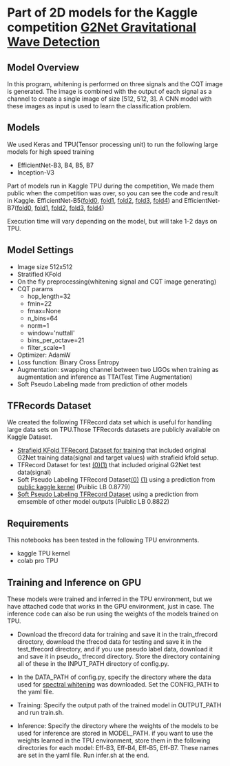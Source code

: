 # Part of 2D models for the Kaggle competition [G2Net Gravitational Wave Detection](https://www.kaggle.com/c/g2net-gravitational-wave-detection)

## Model Overview
In this program, whitening is performed on three signals and the CQT image is generated. The image is combined with the output of each signal as a channel to create a single image of size [512, 512, 3]. A CNN model with these images as input is used to learn the classification problem.

## Models
We used  Keras and TPU(Tensor processing unit) to run the following large models for high speed training
 - EfficientNet-B3, B4, B5, B7
 - Inception-V3 

Part of models run in Kaggle TPU during the competition, We made them public when the competition was over, so you can see the code and result in Kaggle. EfficientNet-B5([fold0](https://www.kaggle.com/yamsam/g2net-soft-pl-b5-fold0),  [fold1](https://www.kaggle.com/yamsam/g2net-soft-pl-b5-fold1), [fold2](https://www.kaggle.com/yamsam/g2net-soft-pl-b5-fold2), [fold3](https://www.kaggle.com/yamsam/g2net-soft-pl-b5-fold3), [fold4](https://www.kaggle.com/yamsam/g2net-soft-pl-b5-fold4)) and EfficientNet-B7([fold0](https://www.kaggle.com/yamsam/tpu-whiten-data-baseline-b7-fold0), [fold1](https://www.kaggle.com/yamsam/tpu-whiten-data-baseline-b7-fold1), [fold2](https://www.kaggle.com/yamsam/tpu-whiten-data-baseline-b7-fold2), [fold3](https://www.kaggle.com/yamsam/tpu-whiten-data-baseline-b7-fold3), [fold4](https://www.kaggle.com/yamsam/tpu-whiten-data-baseline-b7-fold4))

Execution time will vary depending on the model, but will take 1-2 days on TPU.

## Model Settings
  - Image size 512x512
  - Stratified KFold
  - On the fly preprocessing(whitening signal and CQT image generating)
  - CQT params
    - hop_length=32
    - fmin=22
    - fmax=None
    - n_bins=64
    - norm=1
    - window='nuttall'
    - bins_per_octave=21
    - filter_scale=1
  - Optimizer: AdamW
  - Loss function: Binary Cross Entropy
  - Augmentation: swapping channel between two LIGOs when training as augmentation and inference as TTA(Test Time Augmentation)
  - Soft Pseudo Labeling made from prediction of other models
  

## TFRecords Dataset
We created the following TFRecord data set which is useful for handling large data sets on TPU.Those TFRecords datasets are publicly available on Kaggle Dataset.

- [Strafieid KFold TFRecord Dataset for training](https://www.kaggle.com/vincentwang25/g2net-skf) that included original G2Net training data(signal and target values) with strafieid kfold setup.
- TFRecord Dataset for test [(0)](https://www.kaggle.com/hidehisaarai1213/g2net-waveform-tfrecords-test-0-4)[(1)](https://www.kaggle.com/hidehisaarai1213/g2net-waveform-tfrecords-test-5-9) that included original G2Net test data(signal)
- Soft Pseudo Labeling TFRecord Dataset[(0)](https://www.kaggle.com/yamsam/g2net-public-s-01) [(1)](https://www.kaggle.com/yamsam/g2net-public-s-02) using a prediction from [public kaggle kernel](https://www.kaggle.com/hijest/g2net-efficientnetb3-b7-ensemble) (Puiblic LB 0.8779)
- [Soft Pseudo Labeling TFRecord Dataset](https://www.kaggle.com/yamsam/g2net-sp-av) using a prediction from emsemble of other model outputs (Puiblic LB 0.8822)

## Requirements

This notebooks has been tested in the following TPU environments.
  - kaggle TPU kernel
  - colab pro TPU

## Training and Inference on GPU
These models were trained and inferred in the TPU environment, but we have attached code that works in the GPU environment, just in case. The inference code can also be run using the weights of the models trained on TPU.

- Download the tfrecord data for training and save it in the train_tfrecord directory, download the tfrecod data for testing and save it in the test_tfrecord directory, and if you use pseudo label data, download it and save it in pseudo_ tfrecord directory. Store the directory containing all of these in the INPUT_PATH directory of config.py.

- In the DATA_PATH of config.py, specify the directory where the data used for [spectral whitening](https://www.kaggle.com/yamsam/g2net-w-prof) was downloaded. Set the CONFIG_PATH to the yaml file.

- Training: Specify the output path of the trained model in OUTPUT_PATH and run train.sh.

- Inference: Specify the directory where the weights of the models to be used for inference are stored in MODEL_PATH. if you want to use the weights learned in the TPU environment, store them in the following directories for each model: Eff-B3, Eff-B4, Eff-B5, Eff-B7. These names are set in the yaml file. Run infer.sh at the end.
